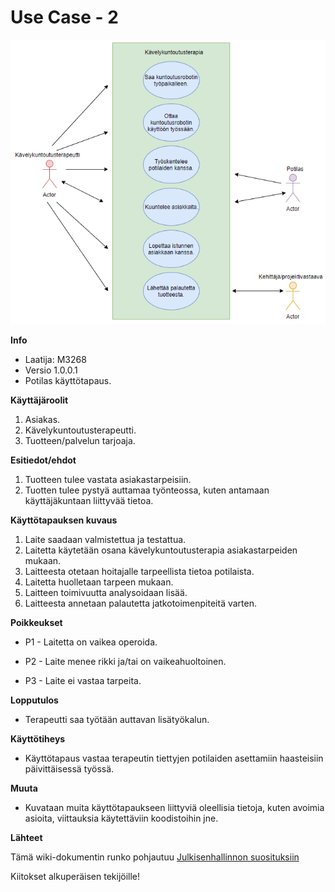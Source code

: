 # Use Case - 2 


![](../kuvat/UseCase2V1.PNG)


**Info**

* Laatija: M3268
* Versio 1.0.0.1
* Potilas käyttötapaus.
	
**Käyttäjäroolit**	

1. Asiakas.
2. Kävelykuntoutusterapeutti.
3. Tuotteen/palvelun tarjoaja.

**Esitiedot/ehdot**	

1. Tuotteen tulee vastata asiakastarpeisiin.
2. Tuotten tulee pystyä auttamaa työnteossa, kuten antamaan käyttäjäkuntaan liittyvää tietoa.

**Käyttötapauksen kuvaus**

1. Laite saadaan valmistettua ja testattua.
2. Laitetta käytetään osana kävelykuntoutusterapia asiakastarpeiden mukaan.
3. Laitteesta otetaan hoitajalle tarpeellista tietoa potilaista.
4. Laitetta huolletaan tarpeen mukaan.
5. Laitteen toimivuutta analysoidaan lisää.
6. Laitteesta annetaan palautetta jatkotoimenpiteitä varten.

**Poikkeukset**
 
* P1 - Laitetta on vaikea operoida.	

* P2 - Laite menee rikki ja/tai on vaikeahuoltoinen.

* P3 - Laite ei vastaa tarpeita.
	
**Lopputulos**	

* Terapeutti saa työtään auttavan lisätyökalun.

**Käyttötiheys** 

* Käyttötapaus vastaa terapeutin tiettyjen potilaiden asettamiin haasteisiin päivittäisessä työssä.

**Muuta**	

* Kuvataan muita käyttötapaukseen liittyviä oleellisia tietoja, kuten avoimia asioita, viittauksia käytettäviin koodistoihin jne.



**Lähteet**

Tämä wiki-dokumentin runko pohjautuu [Julkisenhallinnon suosituksiin](http://www.jhs-suositukset.fi/web/guest/jhs/recommendations/173)

Kiitokset alkuperäisen tekijöille!